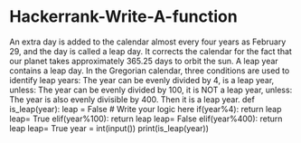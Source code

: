 # Hackerrank-Write-A-function
An extra day is added to the calendar almost every four years as February 29, and the day is called a leap day. It corrects the calendar for the fact that our planet takes approximately 365.25 days to orbit the sun. A leap year contains a leap day.  In the Gregorian calendar, three conditions are used to identify leap years:  The year can be evenly divided by 4, is a leap year, unless: The year can be evenly divided by 100, it is NOT a leap year, unless: The year is also evenly divisible by 400. Then it is a leap year.
def is_leap(year):
    leap = False
    # Write your logic here
    if(year%4):
      return leap
      leap= True
    elif(year%100):
      return  leap
      leap= False
    elif(year%400):
      return leap
leap= True
year = int(input())
print(is_leap(year))
